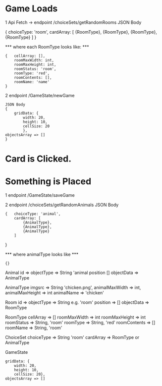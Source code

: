# Game Loads

1 Api Fetch -> 
  endpoint /choiceSets/getRandomRooms
   JSON Body 
   
   {    choiceType: 'room',
        cardArray: [
            {RoomType},
            {RoomType},
            {RoomType},
            {RoomType}
        ]
   }

*** where each RoomType looks like: ***  

    {   cellArray: [],
        roomMaxWidth: int,
        roomMaxHeight: int,
        roomStatus: 'room',
        roomType: 'red',
        roomContents: [],
        roomName: 'name'
    }

2 endpoint /GameState/newGame

    JSON Body 
    {
        gridData: {
            width: 20,
            height: 10,
            cellSize: 20
            },    
    objectsArray => []
    }
 
# Card is Clicked.
# Something is Placed

1 endpoint /GameState/saveGame

2 endpoint /choiceSets/getRandomAnimals
    JSON Body

    {   choiceType: 'animal',
        cardArray: [
            {AnimalType},
            {AnimalType},
            {AnimalType}
        ]
   }

*** where animalType looks like *** 

    {}

Animal
    id =>
    objectType => String 'animal
    position []
    objectData => AnimalType

AnimalType
    imgsrc => String 'chicken.png',
    animalMaxWidth => int,
    animalMaxHeight => int
    <!-- animalTypes => string 'red', -->
    animalName => 'chicken'



Room
 id => 
 objectType => String e.g. 'room'
 position => []
 objectData => RoomType
 
RoomType 
 cellArray => []
 roomMaxWidth => int
 roomMaxHeight => int
 roomStatus => String, 'room'
 roomType => String, 'red'
 roomContents => []
 roomName => String, 'room'
 
ChoiceSet
    choiceType => String 'room'
    cardArray => RoomType or AnimalType

GameState
    
    gridData: {
        width: 20,
        height: 10,
        cellSize: 20},    
    objectsArray => []